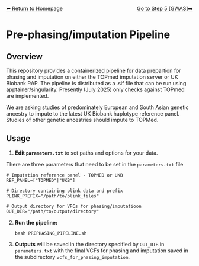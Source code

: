 ---
---
<div style="display: flex; justify-content: space-between; align-items: center;">
  <a href="./index.html">⬅️ Return to Homepage</a>
  <a href="gwas.html">Go to Step 5 [GWAS]➡️</a>
</div>

# Pre-phasing/imputation Pipeline 

## Overview

This repository provides a containerized pipeline for data prepartion for phasing and imputation on either the TOPmed imputation server or UK Biobank RAP. The pipeline is distributed as a .sif file that can be run using apptainer/singularity.
Presently (July 2025) only checks against TOPmed are implemented.

We are asking studies of predominately European and South Asian genetic ancestry to impute to the latest UK Biobank haplotype reference panel. Studies of other genetic ancestries should impute to TOPMed.

## Usage

1. **Edit `parameters.txt`** to set paths and options for your data.

There are three parameters that need to be set in the `parameters.txt` file

  ```
  # Imputation reference panel - TOPMED or UKB
  REF_PANEL=["TOPMED"|"UKB"]

  # Directory containing plink data and prefix
  PLINK_PREFIX="/path/to/plink_files"

  # Output directory for VFCs for phasing/imputatioon
  OUT_DIR="/path/to/output/directory"
  ```


2. **Run the pipeline:**

   ```
   bash PREPHASING_PIPELINE.sh
   ```

3. **Outputs** will be saved in the directory specified by `OUT_DIR` in `parameters.txt` with the final VCFs for phasing and imputation saved in the subdirectory `vcfs_for_phasing_imputation`.


